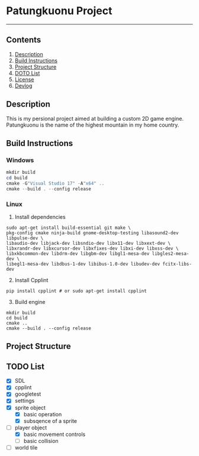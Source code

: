 # Patungkuonu Project
---

## Contents
1. [Description](#description)
2. [Build Instructions](#build-instructions)
3. [Project Structure](#project-structure)
4. [DOTO List](#todo-list)
5. [License](./license)
6. [Devlog](./doc/devlog.md)

## Description
This is my persional project aimed at building a custom 2D game engine.
Patungkuonu is the name of the highest mountain in my home country.

## Build Instructions
### Windows
```powershell
mkdir build
cd build
cmake -G"Visual Studio 17" -A"x64" ..
cmake --build . --config release
```
### Linux
1. Install dependencies
```console
sudo apt-get install build-essential git make \
pkg-config cmake ninja-build gnome-desktop-testing libasound2-dev libpulse-dev \
libaudio-dev libjack-dev libsndio-dev libx11-dev libxext-dev \
libxrandr-dev libxcursor-dev libxfixes-dev libxi-dev libxss-dev \
libxkbcommon-dev libdrm-dev libgbm-dev libgl1-mesa-dev libgles2-mesa-dev \
libegl1-mesa-dev libdbus-1-dev libibus-1.0-dev libudev-dev fcitx-libs-dev
```
2. Install Cpplint
```console
pip install cpplint # or sudo apt-get install cpplint
```
3. Build engine
```console
mkdir build
cd build
cmake ..
cmake --build . --config release
```

## Project Structure

## TODO List
- [x] SDL
- [x] cpplint
- [x] googletest
- [x] settings
- [x] sprite object
  - [x] basic operation
  - [x] subsqence of a sprite
- [ ] player object
  - [x] basic movement controls
  - [ ] basic collision
- [ ] world tile
